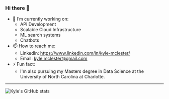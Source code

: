 ### Hi there 👋

- 🔭 I’m currently working on:
  - API Development
  - Scalable Cloud Infrastructure
  - ML search systems
  - Chatbots
- 📫 How to reach me:
  - LinkedIn: https://www.linkedin.com/in/kyle-mclester/
  - Email: kyle.mclester@gmail.com
- ⚡ Fun fact:
  - I'm also pursuing my Masters degree in Data Science at the University of North Carolina at Charlotte.

---

![Kyle's GitHub stats](https://github-readme-stats.vercel.app/api?username=kmcleste&theme=vue-dark&show_icons=true)

